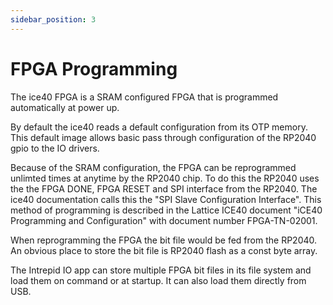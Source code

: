 ```yaml
---
sidebar_position: 3
---
```


# FPGA Programming

The ice40 FPGA is a SRAM configured FPGA that is programmed automatically at power up. 

By default the ice40 reads a default configuration from its OTP memory. This default image allows basic pass through configuration  of the RP2040 gpio to the IO drivers.

Because of the SRAM configuration, the FPGA can be reprogrammed unlimted times at anytime by the RP2040 chip. To do this the RP2040 uses the the FPGA DONE, FPGA RESET and SPI interface from the RP2040. The ice40 documentation calls this the "SPI Slave Configuration Interface". This method of programming is described in the Lattice ICE40 document "iCE40 Programming and Configuration" with document number FPGA-TN-02001. 

When reprogramming the FPGA the bit file would be fed from the RP2040. An obvious place to store the bit file is RP2040 flash as a const byte array.

The Intrepid IO app can store multiple FPGA bit files in its file system and load them on command or at startup. It can also load them directly from USB.